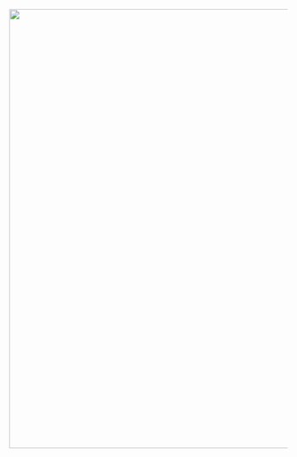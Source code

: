 
<img width="795"  src="https://media.licdn.com/dms/image/D5616AQHtnT3ROW4qhw/profile-displaybackgroundimage-shrink_350_1400/0/1682892291075?e=1689206400&v=beta&t=vIDfERr5vG14JByqPbh3ee1EQoPAWkjK51nso8DDgW4">



<!---
ruthss0/ruthss0 is a ✨ special ✨ repository because its `README.md` (this file) appears on your GitHub profile.
You can click the Preview link to take a look at your changes.
--->




